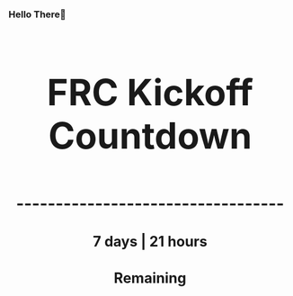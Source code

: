 ### Hello There👋

<!---START-TIMER--->
<h3 align='center' style='font-size: 64px;'>FRC Kickoff Countdown</h3>
<h3 align='center' style='font-size: 30px;'>----------------------------------</h3>
<h3 align='center' style='font-size: 25px;'>7 days | 21 hours</h3>
<h3 align='center' style='font-size: 25px;'>Remaining</h3>
<!---END-TIMER--->

